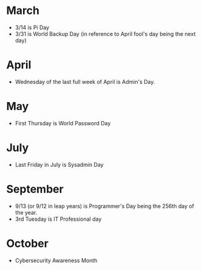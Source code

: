 # March
- 3/14 is Pi Day
- 3/31 is World Backup Day (in reference to April fool's day being the next day)

# April
- Wednesday of the last full week of April is Admin's Day.

# May
- First Thursday is World Password Day

# July
- Last Friday in July is Sysadmin Day

# September
- 9/13 (or 9/12 in leap years) is Programmer's Day being the 256th day of the year.
- 3rd Tuesday is IT Professional day

# October
- Cybersecurity Awareness Month

